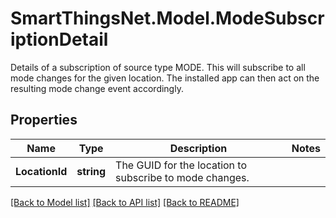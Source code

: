 # SmartThingsNet.Model.ModeSubscriptionDetail
Details of a subscription of source type MODE. This will subscribe to all mode changes for the given location. The installed app can then act on the resulting mode change event accordingly.
## Properties

Name | Type | Description | Notes
------------ | ------------- | ------------- | -------------
**LocationId** | **string** | The GUID for the location to subscribe to mode changes. | 

[[Back to Model list]](../README.md#documentation-for-models) [[Back to API list]](../README.md#documentation-for-api-endpoints) [[Back to README]](../README.md)

